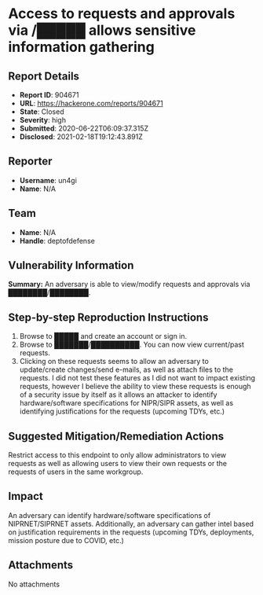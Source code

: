 # Access to requests and approvals via /█████ allows sensitive information gathering

## Report Details
- **Report ID**: 904671
- **URL**: https://hackerone.com/reports/904671
- **State**: Closed
- **Severity**: high
- **Submitted**: 2020-06-22T06:09:37.315Z
- **Disclosed**: 2021-02-18T19:12:43.891Z

## Reporter
- **Username**: un4gi
- **Name**: N/A

## Team
- **Name**: N/A
- **Handle**: deptofdefense

## Vulnerability Information
**Summary:**
An adversary is able to view/modify requests and approvals via ████████/████████.

## Step-by-step Reproduction Instructions

1. Browse to █████ and create an account or sign in.
2. Browse to ███████/██████████. You can now view current/past requests.
3. Clicking on these requests seems to allow an adversary to update/create changes/send e-mails, as well as attach files to the requests. I did not test these features as I did not want to impact existing requests, however I believe the ability to view these requests is enough of a security issue by itself as it allows an attacker to identify hardware/software specifications for NIPR/SIPR assets, as well as identifying justifications for the requests (upcoming TDYs, etc.)

## Suggested Mitigation/Remediation Actions
Restrict access to this endpoint to only allow administrators to view requests as well as allowing users to view their own requests or the requests of users in the same workgroup.

## Impact

An adversary can identify hardware/software specifications of NIPRNET/SIPRNET assets. Additionally, an adversary can gather intel based on justification requirements in the requests (upcoming TDYs, deployments, mission posture due to COVID, etc.)

## Attachments
No attachments
